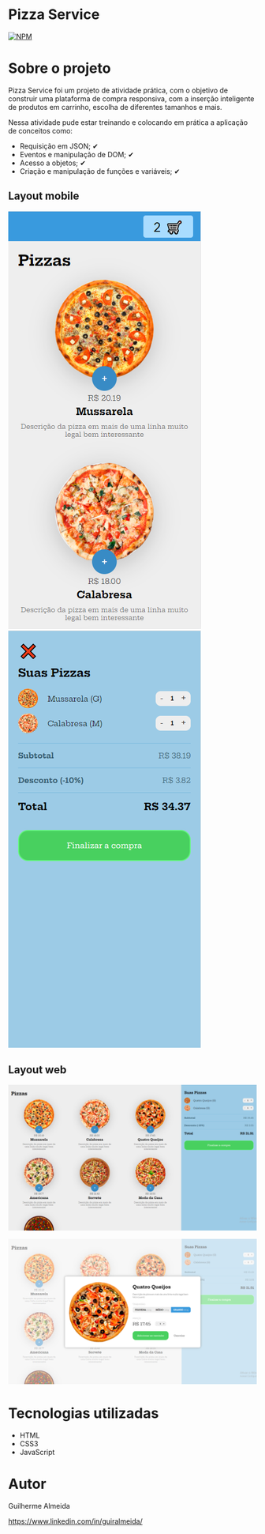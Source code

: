 # Pizza Service
[![NPM](https://img.shields.io/npm/l/react)](https://github.com/GuilhermeAlmeidaDeveloper/pizza-service/blob/main/license) 

# Sobre o projeto


Pizza Service foi um projeto de atividade prática, com o objetivo de construir uma plataforma de compra responsiva, com a inserção inteligente de produtos em carrinho, escolha de diferentes tamanhos e mais.

Nessa atividade pude estar treinando e colocando em prática a aplicação de conceitos como:

- Requisição em JSON; ✔
- Eventos e manipulação de DOM; ✔
- Acesso a objetos; ✔
- Criação e manipulação de funções e variáveis; ✔


## Layout mobile
![Mobile 1](https://github.com/GuilhermeAlmeidaDeveloper/pizza-service/blob/main/images/tela%20principal%20mobile.png) ![Mobile 2](https://github.com/GuilhermeAlmeidaDeveloper/pizza-service/blob/main/images/carrinho%20aberto%20mobile.png)

## Layout web
![Web 1](https://github.com/GuilhermeAlmeidaDeveloper/pizza-service/blob/main/images/tela%20principal.png)

![Web 2](https://github.com/GuilhermeAlmeidaDeveloper/pizza-service/blob/main/images/modal.png)


# Tecnologias utilizadas
- HTML
- CSS3
- JavaScript


# Autor

Guilherme Almeida

https://www.linkedin.com/in/guiralmeida/
